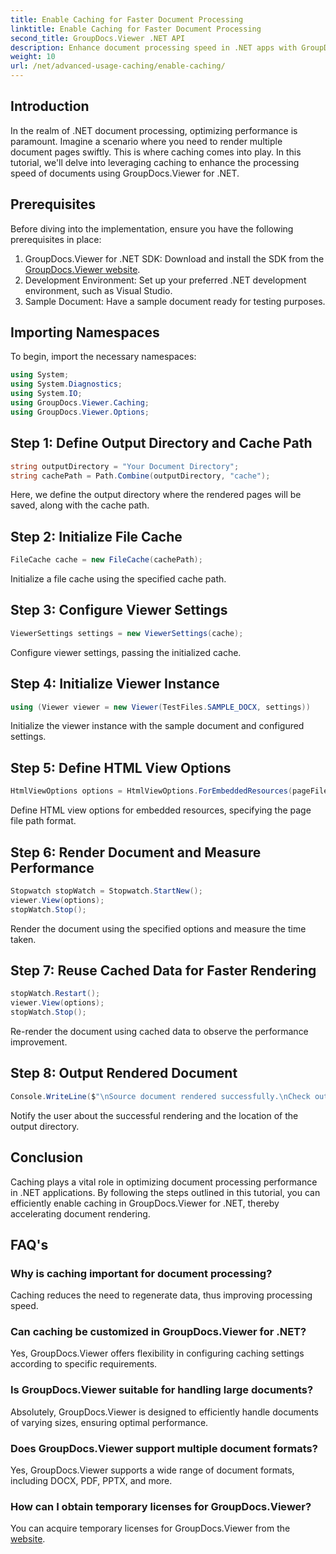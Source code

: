 ```yaml
---
title: Enable Caching for Faster Document Processing
linktitle: Enable Caching for Faster Document Processing
second_title: GroupDocs.Viewer .NET API
description: Enhance document processing speed in .NET apps with GroupDocs.Viewer by leveraging caching. Optimize performance effortlessly.
weight: 10
url: /net/advanced-usage-caching/enable-caching/
---
```

## Introduction
In the realm of .NET document processing, optimizing performance is paramount. Imagine a scenario where you need to render multiple document pages swiftly. This is where caching comes into play. In this tutorial, we'll delve into leveraging caching to enhance the processing speed of documents using GroupDocs.Viewer for .NET.
## Prerequisites
Before diving into the implementation, ensure you have the following prerequisites in place:
1. GroupDocs.Viewer for .NET SDK: Download and install the SDK from the [GroupDocs.Viewer website](https://releases.groupdocs.com/viewer/net/).
2. Development Environment: Set up your preferred .NET development environment, such as Visual Studio.
3. Sample Document: Have a sample document ready for testing purposes.

## Importing Namespaces
To begin, import the necessary namespaces:
```csharp
using System;
using System.Diagnostics;
using System.IO;
using GroupDocs.Viewer.Caching;
using GroupDocs.Viewer.Options;
```

## Step 1: Define Output Directory and Cache Path
```csharp
string outputDirectory = "Your Document Directory";
string cachePath = Path.Combine(outputDirectory, "cache");
```
Here, we define the output directory where the rendered pages will be saved, along with the cache path.
## Step 2: Initialize File Cache
```csharp
FileCache cache = new FileCache(cachePath);
```
Initialize a file cache using the specified cache path.
## Step 3: Configure Viewer Settings
```csharp
ViewerSettings settings = new ViewerSettings(cache);
```
Configure viewer settings, passing the initialized cache.
## Step 4: Initialize Viewer Instance
```csharp
using (Viewer viewer = new Viewer(TestFiles.SAMPLE_DOCX, settings))
```
Initialize the viewer instance with the sample document and configured settings.
## Step 5: Define HTML View Options
```csharp
HtmlViewOptions options = HtmlViewOptions.ForEmbeddedResources(pageFilePathFormat);
```
Define HTML view options for embedded resources, specifying the page file path format.
## Step 6: Render Document and Measure Performance
```csharp
Stopwatch stopWatch = Stopwatch.StartNew();
viewer.View(options);
stopWatch.Stop();
```
Render the document using the specified options and measure the time taken.
## Step 7: Reuse Cached Data for Faster Rendering
```csharp
stopWatch.Restart();
viewer.View(options);
stopWatch.Stop();
```
Re-render the document using cached data to observe the performance improvement.
## Step 8: Output Rendered Document
```csharp
Console.WriteLine($"\nSource document rendered successfully.\nCheck output in {outputDirectory}.");
```
Notify the user about the successful rendering and the location of the output directory.

## Conclusion
Caching plays a vital role in optimizing document processing performance in .NET applications. By following the steps outlined in this tutorial, you can efficiently enable caching in GroupDocs.Viewer for .NET, thereby accelerating document rendering.
## FAQ's
### Why is caching important for document processing?
Caching reduces the need to regenerate data, thus improving processing speed.
### Can caching be customized in GroupDocs.Viewer for .NET?
Yes, GroupDocs.Viewer offers flexibility in configuring caching settings according to specific requirements.
### Is GroupDocs.Viewer suitable for handling large documents?
Absolutely, GroupDocs.Viewer is designed to efficiently handle documents of varying sizes, ensuring optimal performance.
### Does GroupDocs.Viewer support multiple document formats?
Yes, GroupDocs.Viewer supports a wide range of document formats, including DOCX, PDF, PPTX, and more.
### How can I obtain temporary licenses for GroupDocs.Viewer?
You can acquire temporary licenses for GroupDocs.Viewer from the [website](https://purchase.groupdocs.com/temporary-license/).
